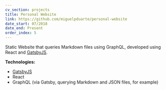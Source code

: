 ```yaml
---
cv_section: projects
title: Personal Website
link: https://github.com/miguelpduarte/personal-website
date_start: 07/2018
date_end: Present
order_index: 5
---
```


Static Website that queries Markdown files using GraphQL, developed using React and [GatsbyJS](https://gatsbyjs.org).

**Technologies:**

- [GatsbyJS](https://gatsbyjs.org)
- React
- GraphQL (via Gatsby, querying Markdown and JSON files, for example)

